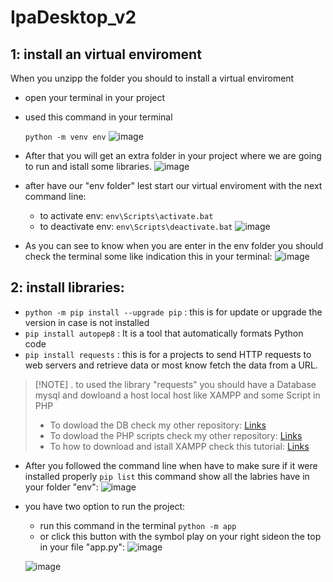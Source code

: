 # IpaDesktop_v2
## 1: install an virtual enviroment
When you unzipp the folder you should to install a virtual enviroment
- open your terminal in your project 
- used this command in your terminal
  
   `python -m venv env`
  ![image](https://github.com/Matein117/IpaAppDekstop/assets/89878803/55b473f6-0db1-41c8-bca9-b22d217669ff)

- After that you will get an extra folder in your project where we are going to run and istall some libraries.
  ![image](https://github.com/Matein117/IpaAppDekstop/assets/89878803/9ab49d1e-8ce4-4d07-b0d8-b61fcf6c5a01)


- after have our "env folder" lest start our virtual enviroment with the next command line:
   - to activate env: `env\Scripts\activate.bat`
   - to deactivate env: `env\Scripts\deactivate.bat`
  ![image](https://github.com/Matein117/IpaAppDekstop/assets/89878803/0084c7d5-c76a-4a07-8113-d7b945cdbbb5)

- As you can see to know when you are enter in the env folder you should check the terminal some like indication this in your terminal:
![image](https://github.com/Matein117/IpaAppDekstop/assets/89878803/f243ac42-8408-4c51-ad2c-2ee10afd8798)

## 2: install libraries:
- `python -m pip install --upgrade pip` : this is for update or upgrade the version in case is not installed 
- `pip install autopep8` : It is a tool that automatically formats Python code 
- `pip install requests` : this is for a projects to send HTTP requests to web servers and retrieve data or most know fetch the data from a URL. 
> [!NOTE] . to used the library "requests" you should have a Database mysql and dowloand a host local host like XAMPP and some Script in PHP 
> - To dowload the DB check my other repository: [Links](https://github.com/Matein117/IPA_DB)
> - To dowload the PHP scripts check my other repository: [Links](https://github.com/Matein117/IPA_connection_db)
> - To how to download and istall XAMPP check this tutorial: [Links](https://www.youtube.com/watch?v=G2VEf-8nepc)
- After you followed the command line when have to make sure if it were installed properly `pip list` this command show all the labries have in your folder "env":
  ![image](https://github.com/Matein117/IpaAppDekstop/assets/89878803/9111907c-fb42-4b48-9716-9aba515ef89f)
- you have two option to run the project:
  - run this command in the terminal `python -m app`
  - or click this button with the symbol play on your right sideon the top in your file "app.py": ![image](https://github.com/Matein117/IpaAppDekstop/assets/89878803/a6775d35-d1e1-4270-ab24-cb75951e88d7)
 
  ![image](https://github.com/Matein117/IpaAppDekstop/assets/89878803/1fcde1b6-4cd1-47d5-8782-efd93347bd59)

 






